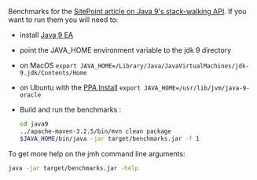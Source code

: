 Benchmarks for the [SitePoint article on Java 9's stack-walking API](https://www.sitepoint.com/deep-dive-into-java-9s-stack-walking-api).
If you want to run them you will need to:

* install [Java 9 EA](https://jdk9.java.net/download/)
* point the JAVA_HOME environment variable to the jdk 9 directory
 * on MacOS `export JAVA_HOME=/Library/Java/JavaVirtualMachines/jdk-9.jdk/Contents/Home`
 * on Ubuntu with the [PPA Install](https://launchpad.net/~webupd8team/+archive/ubuntu/java/+index?field.series_filter=xenial) `export JAVA_HOME=/usr/lib/jvm/java-9-oracle`
* Build and run the benchmarks :

  ```bash
  cd java9
  ../apache-maven-3.2.5/bin/mvn clean package
  $JAVA_HOME/bin/java -jar target/benchmarks.jar -f 1
  ```
  
To get more help on the jmh command line arguments:

```bash
java -jar target/benchmarks.jar -help
```
